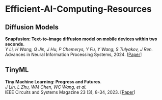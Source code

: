 # Efficient-AI-Computing-Resources

## Diffusion Models

**Snapfusion: Text-to-image diffusion model on mobile devices within two seconds.**<br>
*Y Li, H Wang, Q Jin, J Hu, P Chemerys, Y Fu, Y Wang, S Tulyakov, J Ren.*<br>
Advances in Neural Information Processing Systems, 2024.
[[Paper](https://proceedings.neurips.cc/paper_files/paper/2023/file/41bcc9d3bddd9c90e1f44b29e26d97ff-Paper-Conference.pdf)]

## TinyML

**Tiny Machine Learning: Progress and Futures.**<br>
*J Lin, L Zhu, WM Chen, WC Wang, et al.*<br>
IEEE Circuits and Systems Magazine 23 (3), 8-34, 2023.
[[Paper](https://arxiv.org/pdf/2403.19076)]
